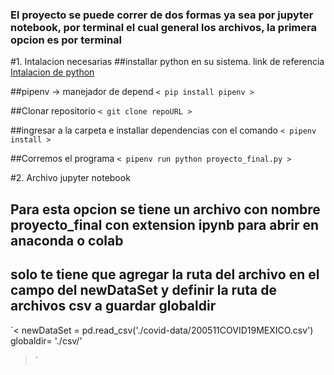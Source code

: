 ### El proyecto se puede correr de dos formas ya sea por jupyter notebook, por terminal el cual general los archivos, la primera opcion es por terminal 

#1. Intalacion necesarias
##installar python en su sistema.
link de referencia
[Intalacion de python ](https://tecnonucleous.com/2018/01/28/como-instalar-pip-para-python-en-windows-mac-y-linux/)

##pipenv -> manejador de depend
`< pip install pipenv >`

##Clonar repositorio
`< git clone repoURL >`

##ingresar a la carpeta e installar dependencias con el comando
`< pipenv install >`

##Corremos el programa
`< pipenv run python proyecto_final.py >`

#2. Archivo jupyter notebook
## Para esta opcion se tiene un archivo con nombre proyecto_final con extension ipynb para abrir en anaconda o colab 
## solo te tiene que agregar la ruta del archivo en el campo del newDataSet y definir la ruta de archivos csv a guardar globaldir
`< 
newDataSet = pd.read_csv('./covid-data/200511COVID19MEXICO.csv')
globaldir= './csv/'
>`


